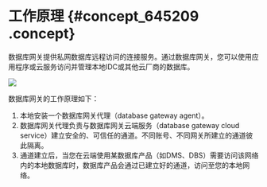 # 工作原理 {#concept_645209 .concept}

数据库网关提供私网数据库远程访问的连接服务。通过数据库网关，您可以使用应用程序或云服务访问并管理本地IDC或其他云厂商的数据库。

![](http://static-aliyun-doc.oss-cn-hangzhou.aliyuncs.com/assets/img/519060/156879638861034_zh-CN.png)

数据库网关的工作原理如下：

1.  本地安装一个数据库网关代理（database gateway agent）。
2.  数据库网关代理负责与数据库网关云端服务（database gateway cloud service）建立安全的、可信任的通道。不同账号、不同网关所建立的通道彼此隔离。
3.  通道建立后，当您在云端使用某数据库产品（如DMS、DBS）需要访问该网络内的本地数据库时，数据库产品会通过已建立好的通道，访问至您的本地网络。

